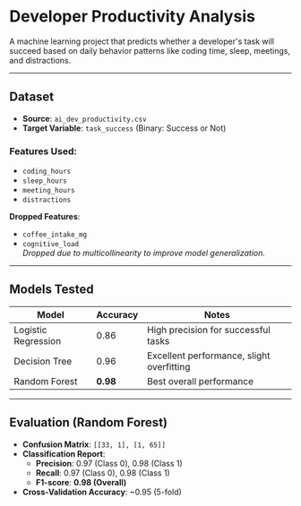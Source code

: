 #  Developer Productivity Analysis

A machine learning project that predicts whether a developer's task will succeed based on daily behavior patterns like coding time, sleep, meetings, and distractions.

---

##  Dataset
- **Source**: `ai_dev_productivity.csv`
- **Target Variable**: `task_success` (Binary: Success or Not)

###  Features Used:
- `coding_hours`
- `sleep_hours`
- `meeting_hours`
- `distractions`

 **Dropped Features**:
- `coffee_intake_mg`
- `cognitive_load`  
*Dropped due to multicollinearity to improve model generalization.*

---

##  Models Tested

| Model                | Accuracy | Notes                                      |
|---------------------|----------|--------------------------------------------|
| Logistic Regression | 0.86     | High precision for successful tasks        |
| Decision Tree       | 0.96     | Excellent performance, slight overfitting  |
| Random Forest       | **0.98** | Best overall performance                   |

---

## Evaluation (Random Forest)

- **Confusion Matrix**: `[[33, 1], [1, 65]]`
- **Classification Report**:
  - **Precision**: 0.97 (Class 0), 0.98 (Class 1)
  - **Recall**: 0.97 (Class 0), 0.98 (Class 1)
  - **F1-score**: **0.98 (Overall)**
- **Cross-Validation Accuracy**: ~0.95 (5-fold)

